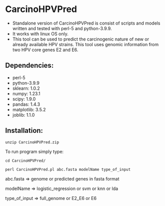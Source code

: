 # CarcinoHPVPred

- Standalone version of CarcinoHPVPred is consist of scripts and models written and tested with perl-5 and python-3.9.9.
- It works with linux OS only.
- This tool can be used to predict the carcinogenic nature of new or already available HPV strains. This tool uses genomic information from two HPV core genes E2 and E6.

## Dependencies:

- perl-5
- python-3.9.9
- sklearn: 1.0.2
- numpy: 1.23.1
- scipy: 1.9.0 
- pandas: 1.4.3
- matplotlib: 3.5.2
- joblib: 1.1.0

## Installation:

`unzip CarcinoHPVPred.zip`

To run program simply type:

`cd CarcinoHPVPred/`

`perl CarcinoHPVPred.pl abc.fasta modelName type_of_input`

abc.fasta => genome or predicted genes in fasta format

modelName => logistic_regression or svm or knn or lda

type_of_input => full_genome or E2_E6 or E6
